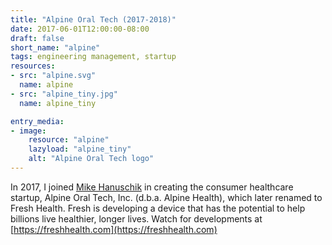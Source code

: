 ```yaml
---
title: "Alpine Oral Tech (2017-2018)"
date: 2017-06-01T12:00:00-08:00
draft: false
short_name: "alpine"
tags: engineering management, startup
resources:
- src: "alpine.svg"
  name: alpine
- src: "alpine_tiny.jpg"
  name: alpine_tiny

entry_media:
- image:
    resource: "alpine"
    lazyload: "alpine_tiny"
    alt: "Alpine Oral Tech logo"
---
```

In 2017, I joined [Mike Hanuschik](https://www.linkedin.com/in/michaelhanuschik/) in creating the consumer healthcare startup, Alpine Oral Tech, Inc. (d.b.a. Alpine Health), which later renamed to Fresh Health. Fresh is developing a device that has the potential to help billions live healthier, longer lives. Watch for developments at [https://freshhealth.com](https://freshhealth.com)
